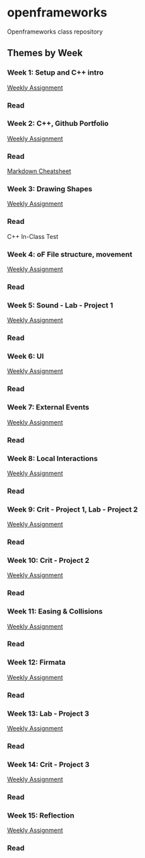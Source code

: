 # openframeworks
Openframeworks class repository

## Themes by Week
### Week 1: Setup and C++ intro
[Weekly Assignment](blob/master/assignments/assignment_01.md)
### Read

### Week 2: C++, Github Portfolio
[Weekly Assignment](blob/master/assignments/assignment_01.md)
### Read
[Markdown Cheatsheet](https://github.com/adam-p/markdown-here/wiki/Markdown-Cheatsheet)

### Week 3: Drawing Shapes
[Weekly Assignment](blob/master/assignments/assignment_01.md)
### Read

C++ In-Class Test
### Week 4: oF File structure, movement
[Weekly Assignment](blob/master/assignments/assignment_01.md)
### Read

### Week 5: Sound - Lab - Project 1
[Weekly Assignment](blob/master/assignments/assignment_01.md)
### Read

### Week 6: UI
[Weekly Assignment](blob/master/assignments/assignment_01.md)
### Read

### Week 7: External Events
[Weekly Assignment](blob/master/assignments/assignment_01.md)
### Read

### Week 8: Local Interactions
[Weekly Assignment](blob/master/assignments/assignment_01.md)
### Read

### Week 9: Crit - Project 1, Lab - Project 2
[Weekly Assignment](blob/master/assignments/assignment_01.md)
### Read

### Week 10: Crit - Project 2
[Weekly Assignment](blob/master/assignments/assignment_01.md)
### Read

### Week 11: Easing & Collisions
[Weekly Assignment](blob/master/assignments/assignment_01.md)
### Read

### Week 12: Firmata
[Weekly Assignment](blob/master/assignments/assignment_01.md)
### Read

### Week 13: Lab - Project 3
[Weekly Assignment](blob/master/assignments/assignment_01.md)
### Read

### Week 14: Crit - Project 3
[Weekly Assignment](blob/master/assignments/assignment_01.md)
### Read

### Week 15: Reflection
[Weekly Assignment](blob/master/assignments/assignment_01.md)
### Read

